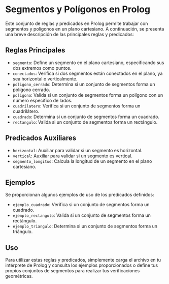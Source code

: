 # Segmentos y Polígonos en Prolog

Este conjunto de reglas y predicados en Prolog permite trabajar con segmentos y polígonos en un plano cartesiano. A continuación, se presenta una breve descripción de las principales reglas y predicados:

## Reglas Principales

- `segmento`: Define un segmento en el plano cartesiano, especificando sus dos extremos como puntos.
- `conectados`: Verifica si dos segmentos están conectados en el plano, ya sea horizontal o verticalmente.
- `poligono_cerrado`: Determina si un conjunto de segmentos forma un polígono cerrado.
- `poligono`: Valida si un conjunto de segmentos forma un polígono con un número específico de lados.
- `cuadrilatero`: Verifica si un conjunto de segmentos forma un cuadrilátero.
- `cuadrado`: Determina si un conjunto de segmentos forma un cuadrado.
- `rectangulo`: Valida si un conjunto de segmentos forma un rectángulo.

## Predicados Auxiliares

- `horizontal`: Auxiliar para validar si un segmento es horizontal.
- `vertical`: Auxiliar para validar si un segmento es vertical.
- `segmento_longitud`: Calcula la longitud de un segmento en el plano cartesiano.

## Ejemplos

Se proporcionan algunos ejemplos de uso de los predicados definidos:

- `ejemplo_cuadrado`: Verifica si un conjunto de segmentos forma un cuadrado.
- `ejemplo_rectangulo`: Valida si un conjunto de segmentos forma un rectángulo.
- `ejemplo_triangulo`: Determina si un conjunto de segmentos forma un triángulo.

## Uso

Para utilizar estas reglas y predicados, simplemente carga el archivo en tu intérprete de Prolog y consulta los ejemplos proporcionados o define tus propios conjuntos de segmentos para realizar tus verificaciones geométricas.
